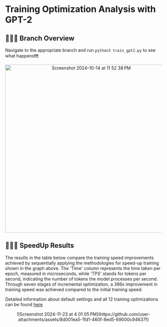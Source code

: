 # Training Optimization Analysis with GPT-2

## 🌴🌳🌲 Branch Overview
Navigate to the appropriate branch and run `python3 train_gpt2.py` to see what happens❗️❗️❗️
<p align="center">
<img width="538" alt="Screenshot 2024-10-14 at 11 52 38 PM" src="https://github.com/user-attachments/assets/a27be35e-01a8-4338-b93a-d8d0d7b1dbf3">
</p>

## 🏃🏻💨 SpeedUp Results
The results in the table below compare the training speed improvements achieved by sequentially applying the methodologies for speed-up training shown in the graph above. 
The 'Time' column represents the time taken per epoch, measured in microseconds, while 'TPS' stands for tokens per second, indicating the number of tokens the model processes per second. 
Through seven stages of incremental optimization, a 386x improvement in training speed was achieved compared to the initial training speed.

Detailed information about default settings and all 12 training optimizations can be found [here]()
<p align="center">
![Screenshot 2024-11-23 at 4 01 05 PM](https://github.com/user-attachments/assets/8d001ea5-1fd1-460f-8ed5-69000c94637f)
</p>


